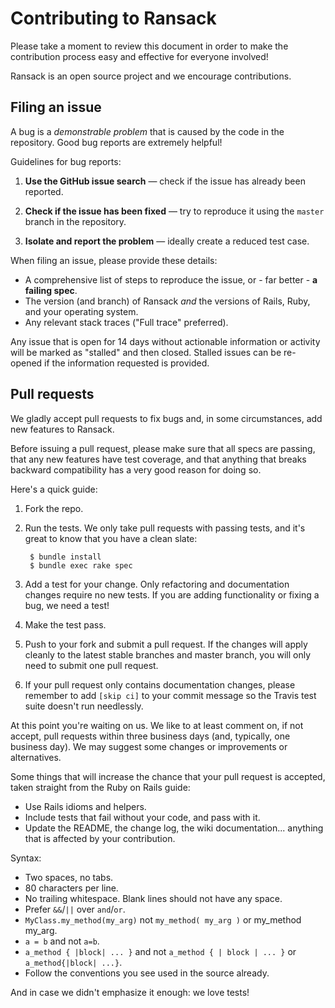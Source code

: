 # Contributing to Ransack

Please take a moment to review this document in order to make the contribution
process easy and effective for everyone involved!

Ransack is an open source project and we encourage contributions.

## Filing an issue

A bug is a _demonstrable problem_ that is caused by the code in the repository.
Good bug reports are extremely helpful!

Guidelines for bug reports:

1. **Use the GitHub issue search** &mdash; check if the issue has already been
   reported.

2. **Check if the issue has been fixed** &mdash; try to reproduce it using the
   `master` branch in the repository.

3. **Isolate and report the problem** &mdash; ideally create a reduced test
   case.

When filing an issue, please provide these details:

* A comprehensive list of steps to reproduce the issue, or - far better - **a failing spec**.
* The version (and branch) of Ransack *and* the versions of Rails, Ruby, and your operating system.
* Any relevant stack traces ("Full trace" preferred).

Any issue that is open for 14 days without actionable information or activity
will be marked as "stalled" and then closed. Stalled issues can be re-opened
if the information requested is provided.

## Pull requests

We gladly accept pull requests to fix bugs and, in some circumstances, add new
features to Ransack.

Before issuing a pull request, please make sure that all specs are passing,
that any new features have test coverage, and that anything that breaks
backward compatibility has a very good reason for doing so.

Here's a quick guide:

1. Fork the repo.

2. Run the tests. We only take pull requests with passing tests, and it's great
to know that you have a clean slate:

        $ bundle install
        $ bundle exec rake spec

3. Add a test for your change. Only refactoring and documentation changes
require no new tests. If you are adding functionality or fixing a bug, we need
a test!

4. Make the test pass.

5. Push to your fork and submit a pull request. If the changes will apply
cleanly to the latest stable branches and master branch, you will only need
to submit one pull request.

6. If your pull request only contains documentation changes, please remember to
add `[skip ci]` to your commit message so the Travis test suite doesn't run
needlessly.

At this point you're waiting on us. We like to at least comment on, if not
accept, pull requests within three business days (and, typically, one business
day). We may suggest some changes or improvements or alternatives.

Some things that will increase the chance that your pull request is accepted,
taken straight from the Ruby on Rails guide:

* Use Rails idioms and helpers.
* Include tests that fail without your code, and pass with it.
* Update the README, the change log, the wiki documentation... anything that is
  affected by your contribution.

Syntax:

* Two spaces, no tabs.
* 80 characters per line.
* No trailing whitespace. Blank lines should not have any space.
* Prefer `&&`/`||` over `and`/`or`.
* `MyClass.my_method(my_arg)` not `my_method( my_arg )` or my_method my_arg.
* `a = b` and not `a=b`.
* `a_method { |block| ... }` and not `a_method { | block | ... }` or
`a_method{|block| ...}`.
* Follow the conventions you see used in the source already.

And in case we didn't emphasize it enough: we love tests!
